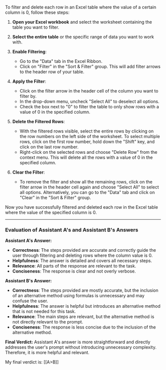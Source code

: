 
To filter and delete each row in an Excel table where the value of a certain column is 0, follow these steps:

1. **Open your Excel workbook** and select the worksheet containing the table you want to filter.

2. **Select the entire table** or the specific range of data you want to work with.

3. **Enable Filtering**:
   - Go to the "Data" tab in the Excel Ribbon.
   - Click on "Filter" in the "Sort & Filter" group. This will add filter arrows to the header row of your table.

4. **Apply the Filter**:
   - Click on the filter arrow in the header cell of the column you want to filter by.
   - In the drop-down menu, uncheck "Select All" to deselect all options.
   - Check the box next to "0" to filter the table to only show rows with a value of 0 in the specified column.

5. **Delete the Filtered Rows**:
   - With the filtered rows visible, select the entire rows by clicking on the row numbers on the left side of the worksheet. To select multiple rows, click on the first row number, hold down the "Shift" key, and click on the last row number.
   - Right-click on the selected rows and choose "Delete Row" from the context menu. This will delete all the rows with a value of 0 in the specified column.

6. **Clear the Filter**:
   - To remove the filter and show all the remaining rows, click on the filter arrow in the header cell again and choose "Select All" to select all options. Alternatively, you can go to the "Data" tab and click on "Clear" in the "Sort & Filter" group.

Now you have successfully filtered and deleted each row in the Excel table where the value of the specified column is 0.

---

### Evaluation of Assistant A's and Assistant B's Answers

**Assistant A's Answer:**
- **Correctness**: The steps provided are accurate and correctly guide the user through filtering and deleting rows where the column value is 0.
- **Helpfulness**: The answer is detailed and covers all necessary steps.
- **Relevance**: All parts of the response are relevant to the task.
- **Conciseness**: The response is clear and not overly verbose.

**Assistant B's Answer:**
- **Correctness**: The steps provided are mostly accurate, but the inclusion of an alternative method using formulas is unnecessary and may confuse the user.
- **Helpfulness**: The answer is helpful but introduces an alternative method that is not needed for this task.
- **Relevance**: The main steps are relevant, but the alternative method is not directly relevant to the prompt.
- **Conciseness**: The response is less concise due to the inclusion of the alternative method.

**Final Verdict:**
Assistant A's answer is more straightforward and directly addresses the user's prompt without introducing unnecessary complexity. Therefore, it is more helpful and relevant.

My final verdict is: [[A>B]]